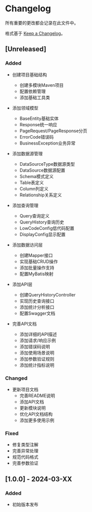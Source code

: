 # Changelog

所有重要的更改都会记录在此文件中。

格式基于 [Keep a Changelog](https://keepachangelog.com/zh-CN/1.0.0/)。

## [Unreleased]

### Added

- 创建项目基础结构
  - 创建多模块Maven项目
  - 配置依赖管理
  - 添加基础工具类

- 添加领域模型
  - BaseEntity基础实体
  - Response统一响应
  - PageRequest/PageResponse分页
  - ErrorCode错误码
  - BusinessException业务异常

- 添加数据源管理
  - DataSourceType数据源类型
  - DataSource数据源配置
  - Schema模式定义
  - Table表定义
  - Column列定义
  - Relationship关系定义

- 添加查询管理
  - Query查询定义
  - QueryHistory查询历史
  - LowCodeConfig低代码配置
  - DisplayConfig显示配置

- 添加数据访问层
  - 创建Mapper接口
  - 实现基础CRUD操作
  - 添加批量操作支持
  - 配置MyBatis映射

- 添加API层
  - 创建QueryHistoryController
  - 实现历史查询接口
  - 添加统计分析接口
  - 配置Swagger文档

- 完善API文档
  - 添加详细的API描述
  - 添加请求/响应示例
  - 添加错误码说明
  - 添加使用场景说明
  - 添加参数验证规则
  - 添加统计指标说明

### Changed

- 更新项目文档
  - 完善README说明
  - 添加API文档
  - 更新模块说明
  - 优化API文档结构
  - 添加更多使用示例

### Fixed

- 修复类型注解
- 完善异常处理
- 规范代码格式
- 完善参数验证

## [1.0.0] - 2024-03-XX

### Added

- 初始版本发布